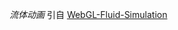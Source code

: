  *流体动画*
引自 [WebGL-Fluid-Simulation](https://github.com/PavelDoGreat/WebGL-Fluid-Simulation/)

<Fluid />